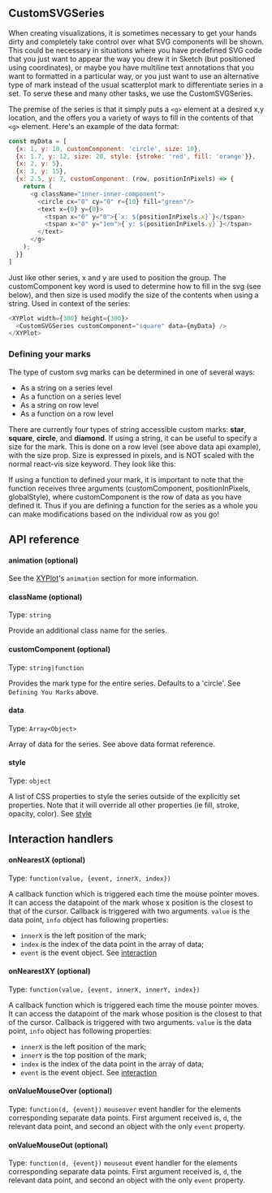 ## CustomSVGSeries

When creating visualizations, it is sometimes necessary to get your hands dirty and completely take control over what SVG components will be shown. This could be necessary in situations where you have predefined SVG code that you just want to appear the way you drew it in Sketch (but positioned using coordinates), or maybe you have multiline text annotations that you want to formatted in a particular way, or you just want to use an alternative type of mark instead of the usual scatterplot mark to differentiate series in a set. To serve these and many other tasks, we use the CustomSVGSeries.

<!-- INJECT:"CustomSVGExampleWithLink" -->

The premise of the series is that it simply puts a `<g>` element at a desired x,y location, and the offers you a variety of ways to fill in the contents of that `<g>` element. Here's an example of the data format:

```javascript
const myData = [
  {x: 1, y: 10, customComponent: 'circle', size: 10},
  {x: 1.7, y: 12, size: 20, style: {stroke: 'red', fill: 'orange'}},
  {x: 2, y: 5},
  {x: 3, y: 15},
  {x: 2.5, y: 7, customComponent: (row, positionInPixels) => {
    return (
      <g className="inner-inner-component">
        <circle cx="0" cy="0" r={10} fill="green"/>
        <text x={0} y={0}>
          <tspan x="0" y="0">{`x: ${positionInPixels.x}`}</tspan>
          <tspan x="0" y="1em">{`y: ${positionInPixels.y}`}</tspan>
        </text>
      </g>
    );
  }}
]
```

Just like other series, x and y are used to position the group. The customComponent key word is used to determine how to fill in the svg (see below), and then size is used modify the size of the contents when using a string. Used in context of the series:

```javascript
<XYPlot width={300} height={300}>
  <CustomSVGSeries customComponent="square" data={myData} />
</XYPlot>
```

### Defining your marks

The type of custom svg marks can be determined in one of several ways:

- As a string on a series level
- As a function on a series level
- As a string on row level
- As a function on a row level

There are currently four types of string accessible custom marks: **star**, **square**, **circle**, and **diamond**. If using a string, it can be useful to specify a size for the mark. This is done on a row level (see above data api example), with the size prop. Size is expressed in pixels, and is NOT scaled with the normal react-vis size keyword. They look like this:

<!-- INJECT:"CustomSVGAllTheMarksWithLink" -->

If using a function to defined your mark, it is important to note that the function receives three arguments (customComponent, positionInPixels, globalStyle), where customComponent is the row of data as you have defined it. Thus if you are defining a function for the series as a whole you can make modifications based on the individual row as you go!

## API reference

#### animation (optional)
See the [XYPlot](xy-plot.md)'s `animation` section for more information.

#### className (optional)

Type: `string`

Provide an additional class name for the series.

#### customComponent (optional)

Type: `string|function`

Provides the mark type for the entire series. Defaults to a 'circle'. See `Defining You Marks` above.

#### data

Type: `Array<Object>`

Array of data for the series. See above data format reference.

#### style

Type: `object`

A list of CSS properties to style the series outside of the explicitly set properties. Note that it will override all other properties (ie fill, stroke, opacity, color). See [style](style.md)

## Interaction handlers
#### onNearestX (optional)

Type: `function(value, {event, innerX, index})`

A callback function which is triggered each time the mouse pointer moves. It can access the datapoint of the mark whose x position is the closest to that of the cursor.
Callback is triggered with two arguments. `value` is the data point, `info` object has following properties:
- `innerX` is the left position of the mark;
- `index` is the index of the data point in the array of data;
- `event` is the event object.
See [interaction](interaction.md)

#### onNearestXY (optional)

Type: `function(value, {event, innerX, innerY, index})`

A callback function which is triggered each time the mouse pointer moves. It can access the datapoint of the mark whose position is the closest to that of the cursor.
Callback is triggered with two arguments. `value` is the data point, `info` object has following properties:
- `innerX` is the left position of the mark;
- `innerY` is the top position of the mark;
- `index` is the index of the data point in the array of data;
- `event` is the event object.
See [interaction](interaction.md)

#### onValueMouseOver (optional)
Type: `function(d, {event})`
`mouseover` event handler for the elements corresponding separate data points. First argument received is, `d`, the relevant data point, and second an object with the only `event` property.

#### onValueMouseOut (optional)
Type: `function(d, {event})`
`mouseout` event handler for the elements corresponding separate data points. First argument received is, `d`, the relevant data point, and second an object with the only `event` property.
